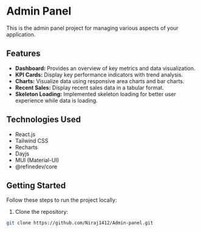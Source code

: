 # Admin Panel

This is the admin panel project for managing various aspects of your application.

## Features

- **Dashboard:** Provides an overview of key metrics and data visualization.
- **KPI Cards:** Display key performance indicators with trend analysis.
- **Charts:** Visualize data using responsive area charts and bar charts.
- **Recent Sales:** Display recent sales data in a tabular format.
- **Skeleton Loading:** Implemented skeleton loading for better user experience while data is loading.

## Technologies Used

- React.js
- Tailwind CSS
- Recharts
- Dayjs
- MUI (Material-UI)
- @refinedev/core

## Getting Started

Follow these steps to run the project locally:

1. Clone the repository:

```bash
git clone https://github.com/Niraj1412/Admin-panel.git
